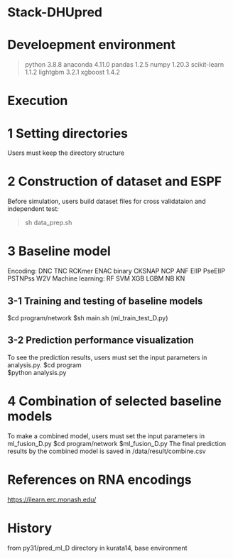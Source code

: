 # Stack-DHUpred

# Develoepment environment
 >python 3.8.8 
 >anaconda 4.11.0 
 >pandas 1.2.5
 >numpy 1.20.3
 >scikit-learn 1.1.2
 >lightgbm 3.2.1
 >xgboost  1.4.2

# Execution
# 1 Setting directories
Users must keep the directory structure

# 2 Construction of dataset and ESPF
Before simulation, users build dataset files for cross validataion and independent test:
>sh data_prep.sh
  
# 3 Baseline model
Encoding: DNC TNC RCKmer ENAC binary CKSNAP NCP ANF EIIP PseEIIP PSTNPss W2V
Machine learning: RF SVM XGB LGBM NB KN
## 3-1 Training and testing of baseline models
$cd program/network
$sh main.sh
(ml_train_test_D.py) 

## 3-2 Prediction performance visualization
To see the prediction results, users must set the input parameters in analysis.py.
$cd program  
$python analysis.py

# 4 Combination of selected baseline models
To make a combined model, users must set the input parameters in ml_fusion_D.py
$cd program/network
$ml_fusion_D.py
The final prediction results by the combined model is saved in /data/result/combine.csv

# References on RNA encodings
https://ilearn.erc.monash.edu/

# History
from py31/pred_ml_D directory in kurata14, base environment

